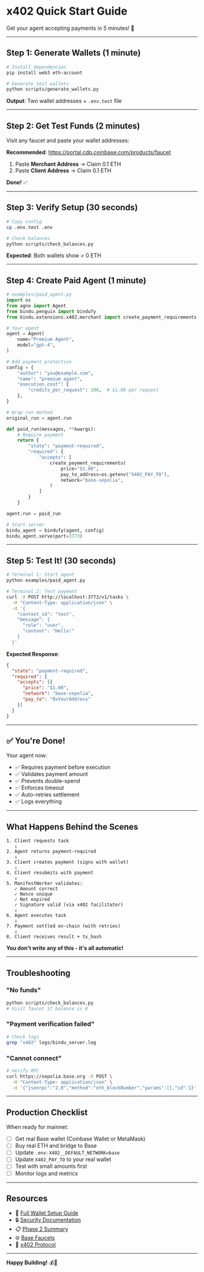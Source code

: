 # x402 Quick Start Guide

Get your agent accepting payments in 5 minutes! 🚀

---

## Step 1: Generate Wallets (1 minute)

```bash
# Install dependencies
pip install web3 eth-account

# Generate test wallets
python scripts/generate_wallets.py
```

**Output**: Two wallet addresses + `.env.test` file

---

## Step 2: Get Test Funds (2 minutes)

Visit any faucet and paste your wallet addresses:

**Recommended**: https://portal.cdp.coinbase.com/products/faucet

1. Paste **Merchant Address** → Claim 0.1 ETH
2. Paste **Client Address** → Claim 0.1 ETH

**Done!** ✅

---

## Step 3: Verify Setup (30 seconds)

```bash
# Copy config
cp .env.test .env

# Check balances
python scripts/check_balances.py
```

**Expected**: Both wallets show > 0 ETH

---

## Step 4: Create Paid Agent (1 minute)

```python
# examples/paid_agent.py
import os
from agno import Agent
from bindu.penguin import bindufy
from bindu.extensions.x402.merchant import create_payment_requirements

# Your agent
agent = Agent(
    name="Premium Agent",
    model="gpt-4",
)

# Add payment protection
config = {
    "author": "you@example.com",
    "name": "premium_agent",
    "execution_cost": {
        "credits_per_request": 100,  # $1.00 per request
    },
}

# Wrap run method
original_run = agent.run

def paid_run(messages, **kwargs):
    # Require payment
    return {
        "state": "payment-required",
        "required": {
            "accepts": [
                create_payment_requirements(
                    price="$1.00",
                    pay_to_address=os.getenv("X402_PAY_TO"),
                    network="base-sepolia",
                )
            ]
        }
    }

agent.run = paid_run

# Start server
bindu_agent = bindufy(agent, config)
bindu_agent.serve(port=3773)
```

---

## Step 5: Test It! (30 seconds)

```bash
# Terminal 1: Start agent
python examples/paid_agent.py

# Terminal 2: Test payment
curl -X POST http://localhost:3773/v1/tasks \
  -H "Content-Type: application/json" \
  -d '{
    "context_id": "test",
    "message": {
      "role": "user",
      "content": "Hello!"
    }
  }'
```

**Expected Response**:
```json
{
  "state": "payment-required",
  "required": {
    "accepts": [{
      "price": "$1.00",
      "network": "base-sepolia",
      "pay_to": "0xYourAddress"
    }]
  }
}
```

---

## ✅ You're Done!

Your agent now:
- ✅ Requires payment before execution
- ✅ Validates payment amount
- ✅ Prevents double-spend
- ✅ Enforces timeout
- ✅ Auto-retries settlement
- ✅ Logs everything

---

## What Happens Behind the Scenes

```
1. Client requests task
   ↓
2. Agent returns payment-required
   ↓
3. Client creates payment (signs with wallet)
   ↓
4. Client resubmits with payment
   ↓
5. ManifestWorker validates:
   ✓ Amount correct
   ✓ Nonce unique
   ✓ Not expired
   ✓ Signature valid (via x402 facilitator)
   ↓
6. Agent executes task
   ↓
7. Payment settled on-chain (with retries)
   ↓
8. Client receives result + tx_hash
```

**You don't write any of this - it's all automatic!**

---

## Troubleshooting

### "No funds"
```bash
python scripts/check_balances.py
# Visit faucet if balance is 0
```

### "Payment verification failed"
```bash
# Check logs
grep "x402" logs/bindu_server.log
```

### "Cannot connect"
```bash
# Verify RPC
curl https://sepolia.base.org -X POST \
  -H "Content-Type: application/json" \
  -d '{"jsonrpc":"2.0","method":"eth_blockNumber","params":[],"id":1}'
```

---

## Production Checklist

When ready for mainnet:

- [ ] Get real Base wallet (Coinbase Wallet or MetaMask)
- [ ] Buy real ETH and bridge to Base
- [ ] Update `.env`: `X402__DEFAULT_NETWORK=base`
- [ ] Update `X402_PAY_TO` to your real wallet
- [ ] Test with small amounts first
- [ ] Monitor logs and metrics

---

## Resources

- 📖 [Full Wallet Setup Guide](./x402-wallet-setup.md)
- 🔒 [Security Documentation](./x402-security.md)
- 📋 [Phase 2 Summary](./x402-phase2-summary.md)
- 🌐 [Base Faucets](https://docs.base.org/docs/tools/network-faucets)
- 💬 [x402 Protocol](https://github.com/coinbase/x402)

---

**Happy Building!** 💰🚀
